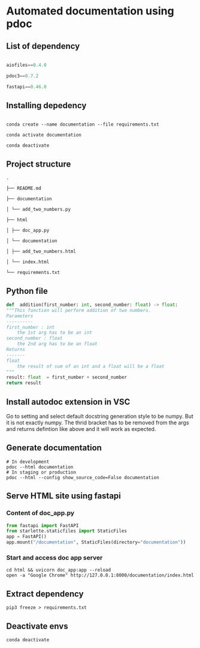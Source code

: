 
# Automated documentation using pdoc

  

## List of dependency

  

```python

aiofiles==0.4.0

pdoc3==0.7.2

fastapi==0.46.0

```

  

## Installing depedency

  

```shell

conda create --name documentation --file requirements.txt

conda activate documentation

conda deactivate

```

  

## Project structure

  

```shell
.

├── README.md

├── documentation

│ └── add_two_numbers.py

├── html

│ ├── doc_app.py

│ └── documentation

│ ├── add_two_numbers.html

│ └── index.html

└── requirements.txt
```

  

## Python file


```python
def  addition(first_number: int, second_number: float) -> float:
"""This function will perform addition of two numbers.
Parameters
----------
first_number : int
	the 1st arg has to be an int
second_number : float
	the 2nd arg has to be an float
Returns
-------
float
	the result of sum of an int and a float will be a float
"""
result: float  = first_number + second_number
return result

```

  

## Install autodoc extension in VSC

  

Go to setting and select default docstring generation style to be numpy. But it is not exactly numpy. The thrid bracket has to be removed from the args and returns defintion like above and it will work as expected.

  

## Generate documentation

  

```shell
# In development
pdoc --html documentation
# In staging or production
pdoc --html --config show_source_code=False documentation
```

  

## Serve HTML site using fastapi

  

### Content of doc_app.py

  

```python
from fastapi import FastAPI
from starlette.staticfiles import StaticFiles
app = FastAPI()
app.mount("/documentation", StaticFiles(directory="documentation"))
```

  

### Start and access doc app server

```shell
cd html && uvicorn doc_app:app --reload
open -a "Google Chrome" http://127.0.0.1:8000/documentation/index.html
```

  

## Extract dependency

  

```shell
pip3 freeze > requirements.txt
```

  

## Deactivate envs

  

```shell
conda deactivate
```
<!--stackedit_data:
eyJoaXN0b3J5IjpbMTY5ODEzOTE5NSwtMTYwMDg1OTI2MywtMT
QxMTQ0NzEzMV19
-->
